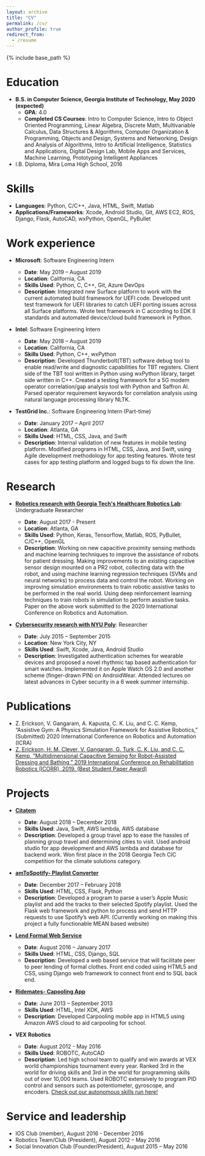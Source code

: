 ```yaml
---
layout: archive
title: "CV"
permalink: /cv/
author_profile: true
redirect_from:
  - /resume
---
```


{% include base_path %}


Education
======
* **B.S. in Computer Science, Georgia Institute of Technology, May 2020 (expected)**
  * **GPA**: 4.0
  * **Completed CS Courses**: Intro to Computer Science, Intro to Object Oriented Programming, Linear Algebra, Discrete Math,
Multivariable Calculus, Data Structures & Algorithms, Computer Organization & Programming, Objects and Design, Systems and Networking, Design and Analysis of Algorithms, Intro to Artificial Intelligence, Statistics and Applications, Digital Design Lab, Mobile Apps and Services, Machine Learning, Prototyping Intelligent Appliances
* I.B. Diploma, Mira Loma High School, 2016


Skills
======
* **Languages**: Python, C/C++, Java, HTML, Swift, Matlab
* **Applications/Frameworks**: Xcode, Android Studio, Git, AWS EC2, ROS, Django, Flask, AutoCAD, wxPython, OpenGL, PyBullet


Work experience
======
* **Microsoft**: Software Engineering Intern
  * **Date**: May 2019 – August 2019
  * **Location**: California, CA
  * **Skills Used**: Python, C, C++, Git, Azure DevOps
  * **Description**: Integrated new Surface platform to work with the current automated build framework for UEFI code. Developed unit test framework for UEFI libraries to catch UEFI porting issues across all Surface platforms. Wrote test framework in C according to EDK II standards and automated device/cloud build framework in Python.
  
* **Intel**: Software Engineering Intern
  * **Date**: May 2018 – August 2019
  * **Location**: California, CA
  * **Skills Used**: Python, C++, wxPython
  * **Description**: Developed Thunderbolt(TBT) software debug tool to enable read/write and diagnostic capabilities for TBT registers. Client side of the TBT tool written in Python using wxPython library, target side written in C++. Created a testing framework for a 5G modem operator correlation/gap analysis tool with Python and Saffron AI. Parsed operator requirement keywords for correlation analysis using natural language processing library NLTK.
  
* **TestGrid Inc.**: Software Engineering Intern (Part-time)
  * **Date**: January 2017 – April 2017
  * **Location**: Atlanta, GA
  * **Skills Used**: HTML, CSS, Java, and Swift
  * **Description**: Internal validation of new features in mobile testing platform. Modified programs in HTML, CSS, Java, and Swift, using Agile development methodology for app testing features. Wrote test cases for app testing platform and logged bugs to fix down the line.
 
  
Research
======
* **[Robotics research with Georgia Tech's Healthcare Robotics Lab](https://vumz.github.io/portfolio/portfolio-6/)**: Undergraduate Researcher
  * **Date**: August 2017 - Present
  * **Location**: Atlanta, GA
  * **Skills Used**: Python, Keras, Tensorflow, Matlab, ROS, PyBullet, C/C++, OpenGL
  * **Description**: Working on new capacitive proximity sensing methods and machine learning techniques to improve the assistance of robots for patient dressing. Making improvements to an existing capacitive sensor design mounted on a PR2 robot, collecting data with the robot, and using machine learning regression techniques (SVMs and neural networks) to process data and control the robot. Working on improving simulation environments to train robotic assistive tasks to be performed in the real world. Using deep reinforcement learning techniques to train robots in simulation to perform assistive tasks. Paper on the above work submitted to the 2020 International Conference on Robotics and Automation.
  
* **[Cybersecurity research with NYU Poly](https://vumz.github.io/portfolio/portfolio-3/)**: Researcher
  * **Date**: July 2015 – September 2015
  * **Location**: New York City, NY
  * **Skills Used**: Swift, Xcode, Java, Android Studio
  * **Description**: Investigated authentication schemes for wearable devices and proposed a novel rhythmic tap based authentication for smart watches. Implemented it on Apple Watch OS 2.0 and another scheme (finger-drawn PIN) on AndroidWear. Attended lectures on latest advances in Cyber security in a 6 week summer internship. 
  
  
Publications
======
* Z. Erickson, V. Gangaram, A. Kapusta, C. K. Liu, and C. C. Kemp, “Assistive Gym: A Physics Simulation Framework for Assistive Robotics,” (Submitted) 2020 International Conference on Robotics and Automation (ICRA)
* [Z. Erickson, H. M. Clever, V. Gangaram, G. Turk, C. K. Liu, and C. C. Kemp, “Multidimensional Capacitive Sensing for Robot-Assisted Dressing and Bathing,” 2019 International Conference on Rehabilitation Robotics (ICORR), 2019. (Best Student Paper Award)](https://arxiv.org/pdf/1904.02111.pdf)

  
Projects
======
* **[Citatem](https://vumz.github.io/portfolio/portfolio-5/)**
  * **Date**: August 2018 – December 2018
  * **Skills Used**: Java, Swift, AWS lambda, AWS database
  * **Description**: Developed a group travel app to ease the hassles of planning group travel and determining cities to visit. Used android studio for app development and AWS lambda and database for backend work. Won first place in the 2018 Georgia Tech CIC competition for the climate solutions category. 

* **[amToSpotify- Playlist Converter](https://vumz.github.io/portfolio/portfolio-1/)**
  * **Date**: December 2017 – February 2018
  * **Skills Used**: HTML, CSS, Flask, Python
  * **Description**: Developed a program to parse a user’s Apple Music playlist and add the tracks to their selected Spotify playlist. Used the Flask web framework and python to process and send HTTP requests to use Spotify’s web API. (Currently working on making this project a fully functionable MEAN based website)

* **[Lend Formal Web Service](https://vumz.github.io/portfolio/portfolio-2/)**
  * **Date**: August 2016 – January 2017
  * **Skills Used**: HTML, CSS, Django, SQL
  * **Description**: Developed a web based service that will facilitate peer to peer lending of formal clothes. Front end coded using HTML5 and CSS, using Django web framework to connect front end to SQL back end.
  
* **[Ridemates- Capooling App](https://vumz.github.io/portfolio/portfolio-4/)**
  * **Date**: June 2013 – September 2013
  * **Skills Used**: HTML, Intel XDK, AWS
  * **Description**: Developed Carpooling mobile app in HTML5 using Amazon AWS cloud to aid carpooling for school.
 
* **VEX Robotics**
  * **Date**: August 2012 - May 2016
  * **Skills Used**: ROBOTC, AutoCAD
  * **Description**: Led high school team to qualify and win awards at VEX world championships tournament every year. Ranked 3rd in the world for driving skills and 3rd in the world for programming skills out of over 10,000 teams. Used ROBOTC extensively to program PID control and sensors such as potentiometer, gyroscope, and encoders. [Check out our autonomous skills run here!](https://www.youtube.com/watch?v=VO7Y1gSFbo8)

  
Service and leadership
======
* IOS Club (member), August 2016 - December 2016
* Robotics Team/Club (President), August 2012 – May 2016
* Social Innovation Club (Founder/President), August 2015 – May 2016
